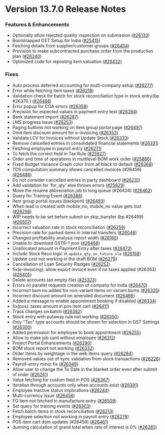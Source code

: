 # Version 13.7.0 Release Notes

### Features & Enhancements
- Optionally allow rejected quality inspection on submission ([#26133](https://github.com/frappe/psmnext/pull/26133))
- Bootstrapped GST Setup for India ([#25415](https://github.com/frappe/psmnext/pull/25415))
- Fetching details from supplier/customer groups ([#26454](https://github.com/frappe/psmnext/pull/26454))
- Provision to make subcontracted purchase order from the production plan ([#26240](https://github.com/frappe/psmnext/pull/26240))
- Optimized code for reposting item valuation ([#26432](https://github.com/frappe/psmnext/pull/26432))

### Fixes
- Auto process deferred accounting for multi-company setup ([#26277](https://github.com/frappe/psmnext/pull/26277))
- Error while fetching item taxes ([#26218](https://github.com/frappe/psmnext/pull/26218))
- Validation check for batch for stock reconciliation type in stock entry(bp #26370 ) ([#26488](https://github.com/frappe/psmnext/pull/26488))
- Error popup for COA errors ([#26358](https://github.com/frappe/psmnext/pull/26358))
- Precision for expected values in payment entry test ([#26394](https://github.com/frappe/psmnext/pull/26394))
- Bank statement import ([#26287](https://github.com/frappe/psmnext/pull/26287))
- LMS progress issue ([#26253](https://github.com/frappe/psmnext/pull/26253))
- Paging buttons not working on item group portal page ([#26497](https://github.com/frappe/psmnext/pull/26497))
- Omit item discount amount for e-invoicing ([#26353](https://github.com/frappe/psmnext/pull/26353))
- Validate LCV for Invoices without Update Stock ([#26333](https://github.com/frappe/psmnext/pull/26333))
- Remove cancelled entries in consolidated financial statements ([#26331](https://github.com/frappe/psmnext/pull/26331))
- Fetching employee in payroll entry ([#26271](https://github.com/frappe/psmnext/pull/26271))
- To fetch the correct field in Tax Rule ([#25927](https://github.com/frappe/psmnext/pull/25927))
- Order and time of operations in multilevel BOM work order ([#25886](https://github.com/frappe/psmnext/pull/25886))
- Fixed Budget Variance Graph color from all black to default ([#26368](https://github.com/frappe/psmnext/pull/26368))
- TDS computation summary shows cancelled invoices (#26456) ([#26486](https://github.com/frappe/psmnext/pull/26486))
- Do not consider cancelled entries in party dashboard ([#26231](https://github.com/frappe/psmnext/pull/26231))
- Add validation for 'for_qty' else throws errors ([#25829](https://github.com/frappe/psmnext/pull/25829))
- Move the rename abbreviation job to long queue (#26434) ([#26462](https://github.com/frappe/psmnext/pull/26462))
- Query for Training Event ([#26388](https://github.com/frappe/psmnext/pull/26388))
- Item group portal issues (backport) ([#26493](https://github.com/frappe/psmnext/pull/26493))
- When lead is created with mobile_no, mobile_no value gets lost ([#26298](https://github.com/frappe/psmnext/pull/26298))
- WIP needs to be set before submit on skip_transfer (bp #26499) ([#26507](https://github.com/frappe/psmnext/pull/26507))
- Incorrect valuation rate in stock reconciliation ([#26259](https://github.com/frappe/psmnext/pull/26259))
- Precision rate for packed items in internal transfers ([#26046](https://github.com/frappe/psmnext/pull/26046))
- Changed profitability analysis report width ([#26165](https://github.com/frappe/psmnext/pull/26165))
- Unable to download GSTR-1 json ([#26468](https://github.com/frappe/psmnext/pull/26468))
- Unallocated amount in Payment Entry after taxes ([#26472](https://github.com/frappe/psmnext/pull/26472))
- Include Stock Reco logic in `update_qty_in_future_sle` ([#26158](https://github.com/frappe/psmnext/pull/26158))
- Update cost not working in the draft BOM ([#26279](https://github.com/frappe/psmnext/pull/26279))
- Cancellation of Loan Security Pledges ([#26252](https://github.com/frappe/psmnext/pull/26252))
- fix(e-invoicing): allow export invoice even if no taxes applied (#26363) ([#26405](https://github.com/frappe/psmnext/pull/26405))
- Delete accounts (an empty file) ([#25323](https://github.com/frappe/psmnext/pull/25323))
- Errors on parallel requests creation of company for India  ([#26470](https://github.com/frappe/psmnext/pull/26470))
- Incorrect bom no added for non-variant items on variant boms ([#26320](https://github.com/frappe/psmnext/pull/26320))
- Incorrect discount amount on amended document ([#26466](https://github.com/frappe/psmnext/pull/26466))
- Added a message to enable appointment booking if disabled ([#26334](https://github.com/frappe/psmnext/pull/26334))
- fix(pos): taxes amount in pos item cart ([#26411](https://github.com/frappe/psmnext/pull/26411))
- Track changes on batch ([#26382](https://github.com/frappe/psmnext/pull/26382))
- Stock entry with putaway rule not working ([#26350](https://github.com/frappe/psmnext/pull/26350))
- Only "Tax" type accounts should be shown for selection in GST Settings ([#26300](https://github.com/frappe/psmnext/pull/26300))
- Added permission for employee to book appointment ([#26255](https://github.com/frappe/psmnext/pull/26255))
- Allow to make job card without employee ([#26312](https://github.com/frappe/psmnext/pull/26312))
- Project Portal Enhancements ([#26290](https://github.com/frappe/psmnext/pull/26290))
- BOM stock report not working ([#26332](https://github.com/frappe/psmnext/pull/26332))
- Order Items by weightage in the web items query ([#26284](https://github.com/frappe/psmnext/pull/26284))
- Removed values out of sync validation from stock transactions ([#26226](https://github.com/frappe/psmnext/pull/26226))
- Payroll-entry minor fix ([#26349](https://github.com/frappe/psmnext/pull/26349))
- Allow user to change the To Date in the blanket order even after submit of order ([#26241](https://github.com/frappe/psmnext/pull/26241))
- Value fetching for custom field in POS ([#26367](https://github.com/frappe/psmnext/pull/26367))
- Iteration through accounts only when accounts exist ([#26391](https://github.com/frappe/psmnext/pull/26391))
- Employee Inactive status implications ([#26244](https://github.com/frappe/psmnext/pull/26244))
- Multi-currency issue ([#26458](https://github.com/frappe/psmnext/pull/26458))
- FG item not fetched in manufacture entry ([#26509](https://github.com/frappe/psmnext/pull/26509))
- Set query for training events ([#26303](https://github.com/frappe/psmnext/pull/26303))
- Fetch batch items in stock reconciliation ([#26213](https://github.com/frappe/psmnext/pull/26213))
- Employee selection not working in payroll entry ([#26278](https://github.com/frappe/psmnext/pull/26278))
- POS item cart dom updates (#26459) ([#26461](https://github.com/frappe/psmnext/pull/26461))
- dunning calculation of grand total when rate of interest is 0% ([#26285](https://github.com/frappe/psmnext/pull/26285))